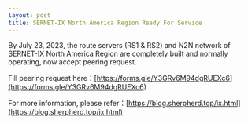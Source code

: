 ```yaml
---
layout: post
title: SERNET-IX North America Region Ready For Service
---
```


By July 23, 2023, the route servers (RS1 & RS2) and N2N network of SERNET-IX North America Region are completely built and normally operating, now accept peering request.

Fill peering request here：[https://forms.gle/Y3GRv6M94dgRUEXc6](https://forms.gle/Y3GRv6M94dgRUEXc6)

For more information, please refer：[https://blog.sherpherd.top/ix.html](https://blog.sherpherd.top/ix.html)